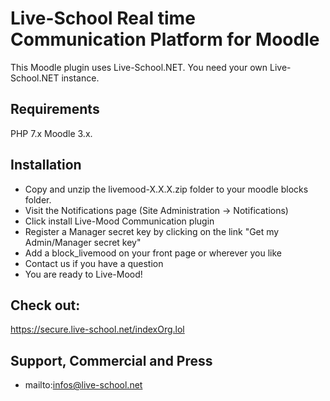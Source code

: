 ﻿# Live-School Real time Communication Platform for Moodle

This Moodle plugin uses Live-School.NET.
You need your own Live-School.NET instance.

## Requirements
PHP 7.x Moodle 3.x.

## Installation

* Copy and unzip the livemood-X.X.X.zip folder to your moodle blocks folder.
* Visit the Notifications page (Site Administration -> Notifications)
* Click install Live-Mood Communication plugin
* Register a Manager secret key by clicking on the link "Get my Admin/Manager secret key"
* Add a block_livemood on your front page or wherever you like
* Contact us if you have a question
* You are ready to Live-Mood!

## Check out:
https://secure.live-school.net/indexOrg.lol

## Support, Commercial and Press
* mailto:infos@live-school.net
